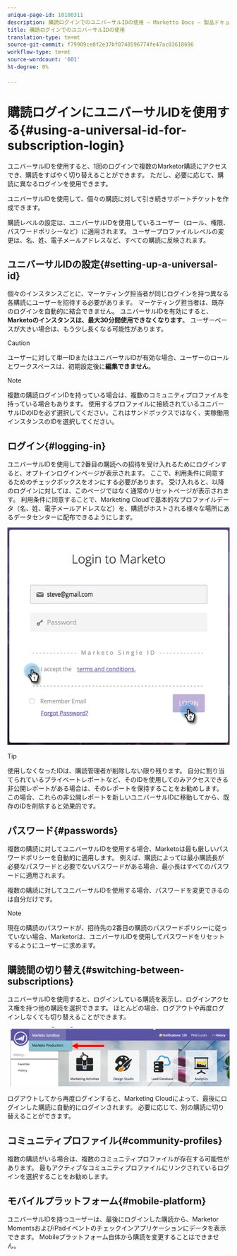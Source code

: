 ```yaml
---
unique-page-id: 10100311
description: 購読ログインでのユニバーサルIDの使用 — Marketto Docs — 製品ドキュメント
title: 購読ログインでのユニバーサルIDの使用
translation-type: tm+mt
source-git-commit: f79909ce8f2e37bf0748596774fe47ac03618696
workflow-type: tm+mt
source-wordcount: '601'
ht-degree: 0%

---
```



# 購読ログインにユニバーサルIDを使用する{#using-a-universal-id-for-subscription-login}

ユニバーサルIDを使用すると、1回のログインで複数のMarketor購読にアクセスでき、購読をすばやく切り替えることができます。 ただし、必要に応じて、購読に異なるログインを使用できます。

ユニバーサルIDを使用して、個々の購読に対して引き続きサポートチケットを作成できます。

購読レベルの設定は、ユニバーサルIDを使用しているユーザー（ロール、権限、パスワードポリシーなど）に適用されます。 ユーザープロファイルレベルの変更は、名、姓、電子メールアドレスなど、すべての購読に反映されます。

## ユニバーサルIDの設定{#setting-up-a-universal-id}

個々のインスタンスごとに、マーケティング担当者が同じログインを持つ異なる各購読にユーザーを招待する必要があります。 マーケティング担当者は、既存のログインを自動的に結合できません。 ユニバーサルIDを有効にすると、**Marketoのインスタンスは、最大30分間使用できなくなります**。 ユーザーベースが大きい場合は、もう少し長くなる可能性があります。

>[!CAUTION]
>
>ユーザーに対して単一IDまたはユニバーサルIDが有効な場合、ユーザーのロールとワークスペースは、初期設定後に&#x200B;**編集できません**。

>[!NOTE]
>
>複数の購読ログインIDを持っている場合は、複数のコミュニティプロファイルを持っている場合もあります。 使用するプロファイルに接続されているユニバーサルIDのIDを必ず選択してください。これはサンドボックスではなく、実稼働用インスタンスのIDを選択してください。

## ログイン{#logging-in}

ユニバーサルIDを使用して2番目の購読への招待を受け入れるためにログインすると、オプトインログインページが表示されます。 ここで、利用条件に同意するためのチェックボックスをオンにする必要があります。 受け入れると、以降のログインに対しては、このページではなく通常のリセットページが表示されます。 利用条件に同意することで、Marketing Cloudで基本的なプロファイルデータ（名、姓、電子メールアドレスなど）を、購読がホストされる様々な場所にあるデータセンターに配布できるようにします。

![](assets/new-login-reduced-hands-name.png)

>[!TIP]
>
>使用しなくなったIDは、購読管理者が削除しない限り残ります。 自分に割り当てられているプライベートレポートなど、そのIDを使用してのみアクセスできる非公開レポートがある場合は、そのレポートを保持することをお勧めします。 この場合、これらの非公開レポートを新しいユニバーサルIDに移動してから、既存のIDを削除すると効果的です。

## パスワード{#passwords}

複数の購読に対してユニバーサルIDを使用する場合、Marketoは最も厳しいパスワードポリシーを自動的に適用します。 例えば、購読によっては最小購読長が必要なパスワードと必要でないパスワードがある場合、最小長はすべてのパスワードに適用されます。

複数の購読に対してユニバーサルIDを使用する場合、パスワードを変更できるのは自分だけです。

>[!NOTE]
>
>現在の購読のパスワードが、招待先の2番目の購読のパスワードポリシーに従っていない場合、Marketorは、ユニバーサルIDを使用してパスワードをリセットするようにユーザーに求めます。

## 購読間の切り替え{#switching-between-subscriptions}

ユニバーサルIDを使用すると、ログインしている購読を表示し、ログインアクセス権を持つ他の購読を選択できます。 ほとんどの場合、ログアウトや再度ログインしなくても切り替えることができます。

![](assets/image2016-11-3-15-3a10-3a16.png)

ログアウトしてから再度ログインすると、Marketing Cloudによって、最後にログインした購読に自動的にログインされます。 必要に応じて、別の購読に切り替えることができます。

## コミュニティプロファイル{#community-profiles}

複数の購読がいる場合は、複数のコミュニティプロファイルが存在する可能性があります。 最もアクティブなコミュニティプロファイルにリンクされているログインを選択することをお勧めします。

## モバイルプラットフォーム{#mobile-platform}

ユニバーサルIDを持つユーザーは、最後にログインした購読から、Marketor MomentsおよびiPadイベントのチェックインアプリケーションにデータを表示できます。 Mobileプラットフォーム自体から購読を変更することはできません。
